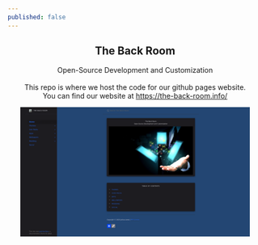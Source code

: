 ```yaml
---
published: false
---
```


<h2 align="center">The Back Room</h2>
<p align="center">Open-Source Development and Customization
<br /><br />This repo is where we host the code for our github pages website.
<br />You can find our website at <a href="https://the-back-room.info/" target="_blank">https://the-back-room.info/</a></p>
<div align="center">
<img src="./.github/assets/screenshot.webp" width="90%">
</div>